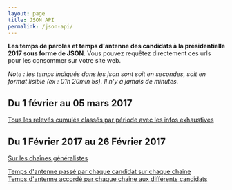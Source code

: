 ```yaml
---
layout: page
title: JSON API
permalink: /json-api/
---
```


<p>
<strong>Les temps de paroles et temps d'antenne des candidats à la présidentielle 2017 sous forme de JSON</strong>.
Vous pouvez requêtez directement ces urls pour les consommer sur votre site web.
</p>

<em>Note : les temps indiqués dans les json sont soit en secondes, soit en format lisible (ex : 01h 20min 5s). Il n'y a jamais de minutes.</em>

<h2>Du 1 février au 05 mars 2017</h2>

<!--
<a href="/api/v1/2017-02-01--2017-03-05/releves-cumul-global.json">
 Une synthèse des temps de paroles et d'antenne jusqu'à ce jour.
</a>
<br />
-->

<a href="/api/v1/releves-par-periode.json">
  Tous les relevés cumulés classés par période avec les infos exhaustives
</a>
<br />

<h2>Du 1 Février 2017 au 26 Février 2017 </h2>

<a href="/api/v1/2017-02-01--2017-02-26/chaines-generalistes.json">Sur les chaînes généralistes</a>
<br />

<a href="/api/v1/2017-02-01--2017-02-26/chaines-generalistes-candidats-chaines.json">
Temps d'antenne passé par chaque candidat sur chaque chaine
</a>
<br />  
  
<a href="/api/v1/2017-02-01--2017-02-26/chaines-generalistes-candidats-chaines.json">
Temps d'antenne accordé par chaque chaine aux différents candidats
</a>
  <br />

